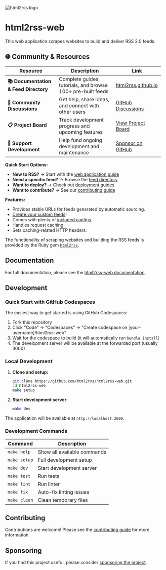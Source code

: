 ![html2rss logo](https://github.com/html2rss/html2rss/raw/master/support/logo.png)

# html2rss-web

This web application scrapes websites to build and deliver RSS 2.0 feeds.

## 🌐 Community & Resources

| Resource                              | Description                                                 | Link                                                               |
| ------------------------------------- | ----------------------------------------------------------- | ------------------------------------------------------------------ |
| **📚 Documentation & Feed Directory** | Complete guides, tutorials, and browse 100+ pre-built feeds | [html2rss.github.io](https://html2rss.github.io)                   |
| **💬 Community Discussions**          | Get help, share ideas, and connect with other users         | [GitHub Discussions](https://github.com/orgs/html2rss/discussions) |
| **📋 Project Board**                  | Track development progress and upcoming features            | [View Project Board](https://github.com/orgs/html2rss/projects)    |
| **💖 Support Development**            | Help fund ongoing development and maintenance               | [Sponsor on GitHub](https://github.com/sponsors/gildesmarais)      |

**Quick Start Options:**

- **New to RSS?** → Start with the [web application guide](https://html2rss.github.io/web-application)
- **Need a specific feed?** → Browse the [feed directory](https://html2rss.github.io/feed-directory)
- **Want to deploy?** → Check out [deployment guides](https://html2rss.github.io/web-application/how-to/deployment)
- **Want to contribute?** → See our [contributing guide](https://html2rss.github.io/get-involved/contributing)

**Features:**

- Provides stable URLs for feeds generated by automatic sourcing.
- [Create your custom feeds](https://html2rss.github.io/web-application/tutorials/building-feeds)!
- Comes with plenty of [included configs](https://html2rss.github.io/web-application/how-to/use-included-configs).
- Handles request caching.
- Sets caching-related HTTP headers.

The functionality of scraping websites and building the RSS feeds is provided by the Ruby gem [`html2rss`](https://github.com/html2rss/html2rss).

## Documentation

For full documentation, please see the [html2rss-web documentation](https://html2rss.github.io/web-application/).

## Development

### Quick Start with GitHub Codespaces

The easiest way to get started is using GitHub Codespaces:

1. Fork this repository
2. Click "Code" → "Codespaces" → "Create codespace on [your-username]/html2rss-web"
3. Wait for the codespace to build (it will automatically run `bundle install`)
4. The development server will be available at the forwarded port (usually 3000)

### Local Development

1. **Clone and setup:**
   ```bash
   git clone https://github.com/html2rss/html2rss-web.git
   cd html2rss-web
   make setup
   ```

2. **Start development server:**
   ```bash
   make dev
   ```

The application will be available at `http://localhost:3000`.

### Development Commands

| Command      | Description                 |
| ------------ | --------------------------- |
| `make help`  | Show all available commands |
| `make setup` | Full development setup      |
| `make dev`   | Start development server    |
| `make test`  | Run tests                   |
| `make lint`  | Run linter                  |
| `make fix`   | Auto-fix linting issues     |
| `make clean` | Clean temporary files       |

## Contributing

Contributions are welcome! Please see the [contributing guide](https://html2rss.github.io/get-involved/contributing) for more information.

## Sponsoring

If you find this project useful, please consider [sponsoring the project](https://github.com/sponsors/gildesmarais).
